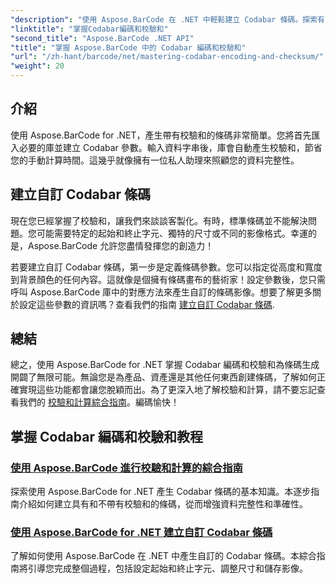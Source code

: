 ```yaml
---
"description": "使用 Aspose.BarCode 在 .NET 中輕鬆建立 Codabar 條碼。探索有關校驗和計算和自訂條碼生成的教程。"
"linktitle": "掌握Codabar編碼和校驗和"
"second_title": "Aspose.BarCode .NET API"
"title": "掌握 Aspose.BarCode 中的 Codabar 編碼和校驗和"
"url": "/zh-hant/barcode/net/mastering-codabar-encoding-and-checksum/"
"weight": 20
---
```


## 介紹

使用 Aspose.BarCode for .NET，產生帶有校驗和的條碼非常簡單。您將首先匯入必要的庫並建立 Codabar 參數。輸入資料字串後，庫會自動產生校驗和，節省您的手動計算時間。這幾乎就像擁有一位私人助理來照顧您的資料完整性。

## 建立自訂 Codabar 條碼

現在您已經掌握了校驗和，讓我們來談談客製化。有時，標準條碼並不能解決問題。您可能需要特定的起始和終止字元、獨特的尺寸或不同的影像格式。幸運的是，Aspose.BarCode 允許您盡情發揮您的創造力！

若要建立自訂 Codabar 條碼，第一步是定義條碼參數。您可以指定從高度和寬度到背景顏色的任何內容。這就像是個擁有條碼畫布的藝術家！設定參數後，您只需呼叫 Aspose.BarCode 庫中的對應方法來產生自訂的條碼影像。想要了解更多關於設定這些參數的資訊嗎？查看我們的指南 [建立自訂 Codabar 條碼](./custom-codabar-barcodes/).

## 總結

總之，使用 Aspose.BarCode for .NET 掌握 Codabar 編碼和校驗和為條碼生成開闢了無限可能。無論您是為產品、資產還是其他任何東西創建條碼，了解如何正確實現這些功能都會讓您脫穎而出。為了更深入地了解校驗和計算，請不要忘記查看我們的 [校驗和計算綜合指南](./guide-to-checksum-calculation/)。編碼愉快！


## 掌握 Codabar 編碼和校驗和教程
### [使用 Aspose.BarCode 進行校驗和計算的綜合指南](./guide-to-checksum-calculation/)
探索使用 Aspose.BarCode for .NET 產生 Codabar 條碼的基本知識。本逐步指南介紹如何建立具有和不帶有校驗和的條碼，從而增強資料完整性和準確性。
### [使用 Aspose.BarCode for .NET 建立自訂 Codabar 條碼](./custom-codabar-barcodes/)
了解如何使用 Aspose.BarCode 在 .NET 中產生自訂的 Codabar 條碼。本綜合指南將引導您完成整個過程，包括設定起始和終止字元、調整尺寸和儲存影像。